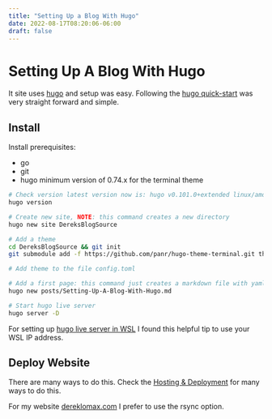 ```yaml
---
title: "Setting Up a Blog With Hugo"
date: 2022-08-17T08:20:06-06:00
draft: false
---
```


# Setting Up A Blog With Hugo

It site uses [hugo](hugo) and setup was easy. Following the
[hugo quick-start](https://gohugo.io/getting-started/quick-start/) was very
straight forward and simple.

## Install

Install prerequisites:

- go
- git
- hugo minimum version of 0.74.x for the terminal theme

```bash
# Check version latest version now is: hugo v0.101.0+extended linux/amd64
hugo version

# Create new site, NOTE: this command creates a new directory
hugo new site DereksBlogSource

# Add a theme
cd DereksBlogSource && git init
git submodule add -f https://github.com/panr/hugo-theme-terminal.git themes/terminal

# Add theme to the file config.toml

# Add a first page: this command just creates a markdown file with yaml metadata header
hugo new posts/Setting-Up-A-Blog-With-Hugo.md

# Start hugo live server
hugo server -D
```

For setting up [hugo live server in WSL](https://www.saotn.org/hugo-development-environment-in-wsl-2/)
I found this helpful tip to use your WSL IP address.

## Deploy Website

There are many ways to do this. Check the
[Hosting & Deployment](https://gohugo.io/hosting-and-deployment/) for many ways
to do this.

For my website [dereklomax.com](dereklomax.com) I prefer to use the rsync
option.
